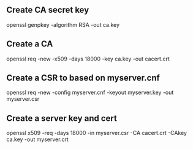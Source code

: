 ## Create CA secret key 
openssl genpkey -algorithm RSA -out ca.key

## Create a CA   
openssl req -new -x509 -days 18000  -key ca.key -out cacert.crt

## Create a CSR to based on myserver.cnf 
openssl req -new -config myserver.cnf -keyout myserver.key -out myserver.csr

## Create a server key and cert
openssl x509 -req -days 18000 -in myserver.csr -CA cacert.crt  -CAkey ca.key   -out myserver.crt

